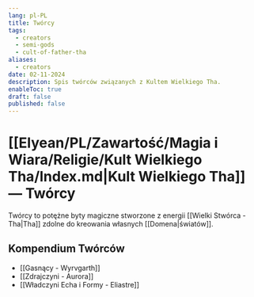 ```yaml
---
lang: pl-PL
title: Twórcy
tags:
  - creators
  - semi-gods
  - cult-of-father-tha
aliases:
  - creators
date: 02-11-2024
description: Spis twórców związanych z Kultem Wielkiego Tha.
enableToc: true
draft: false
published: false
---
```

# [[Elyean/PL/Zawartość/Magia i Wiara/Religie/Kult Wielkiego Tha/Index.md|Kult Wielkiego Tha]] — Twórcy

Twórcy to potężne byty magiczne stworzone z energii [[Wielki Stwórca - Tha|Tha]] zdolne do kreowania własnych [[Domena|światów]].

## Kompendium Twórców

- [[Gasnący - Wyrvgarth]]
- [[Zdrajczyni - Aurora]]
- [[Władczyni Echa i Formy - Eliastre]]